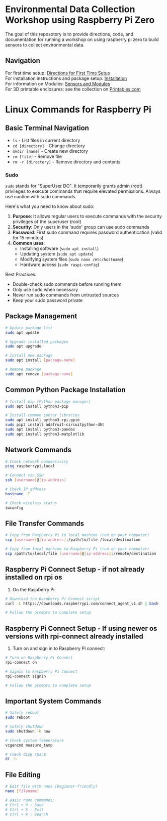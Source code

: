 # Environmental Data Collection Workshop using Raspberry Pi Zero

The goal of this reposotory is to provide directions, code, and documentation for running a workshop on using raspberry pi zero to build sensors to collect environmental data.

## Navigation
For first time setup: [Directions for First Time Setup](Workshop.md)  
For installation instructions and package setup: [Installation](INSTALL.md)  
For information on Modules: [Sensors and Modules](Sensors.md)  
For 3D printable enclosures: see the collection on [Printables.com](https://www.printables.com/@HenryLevesque/collections/1649941)

# Linux Commands for Raspberry Pi

## Basic Terminal Navigation
- `ls` - List files in current directory
- `cd [directory]` - Change directory
- `mkdir [name]` - Create new directory
- `rm [file]` - Remove file
- `rm -r [directory]` - Remove directory and contents

### Sudo
`sudo` stands for "SuperUser DO". It temporarily grants admin (root) privileges to execute commands that require elevated permissions. Always use caution with sudo commands.

Here's what you need to know about sudo:

1. **Purpose**: It allows regular users to execute commands with the security privileges of the superuser (root)
2. **Security**: Only users in the 'sudo' group can use sudo commands
3. **Password**: First sudo command requires password authentication (valid for 15 minutes)
4. **Common uses**:
   - Installing software (`sudo apt install`)
   - Updating system (`sudo apt update`)
   - Modifying system files (`sudo nano /etc/hostname`)
   - Hardware access (`sudo raspi-config`)


Best Practices:
- Double-check sudo commands before running them
- Only use sudo when necessary
- Never run sudo commands from untrusted sources
- Keep your sudo password private

## Package Management
```bash
# Update package list
sudo apt update

# Upgrade installed packages
sudo apt upgrade

# Install new package
sudo apt install [package-name]

# Remove package
sudo apt remove [package-name]
```

## Common Python Package Installation
```bash
# Install pip (Python package manager)
sudo apt install python3-pip

# Install common sensor libraries
sudo apt install python3-rpi.gpio
sudo pip3 install adafruit-circuitpython-dht
sudo apt install python3-pandas
sudo apt install python3-matplotlib
```

## Network Commands
```bash
# Check network connectivity
ping raspberrypi.local

# Connect via SSH
ssh [username]@[ip-address]

# Check IP address
hostname -I

# Check wireless status
iwconfig
```

## File Transfer Commands
```bash
# Copy from Raspberry Pi to local machine (run on your computer)
scp [username]@[ip-address]:/path/to/file /local/destination

# Copy from local machine to Raspberry Pi (run on your computer)
scp /path/to/local/file [username]@[ip-address]:/remote/destination
```

## Raspberry Pi Connect Setup - if not already installed on rpi os
1. On the Raspberry Pi:
```bash
# Download the Raspberry Pi Connect script
curl -L https://downloads.raspberrypi.com/connect_agent_v1.sh | bash

# Follow the prompts to complete setup
```

## Raspberry Pi Connect Setup - If using newer os versions with rpi-connect already installed
1. Turn on and sign in to Raspberry Pi connect:
```bash
# Turn on Raspberry Pi Connect
rpi-connect on

# Signin to Raspberry Pi Connect
rpi-connect signin

# Follow the prompts to complete setup
```

## Important System Commands
```bash
# Safely reboot
sudo reboot

# Safely shutdown
sudo shutdown -h now

# Check system temperature
vcgencmd measure_temp

# Check disk space
df -h
```

## File Editing
```bash
# Edit file with nano (beginner-friendly)
nano [filename]

# Basic nano commands:
# Ctrl + O : Save
# Ctrl + X : Exit
# Ctrl + W : Search
```
